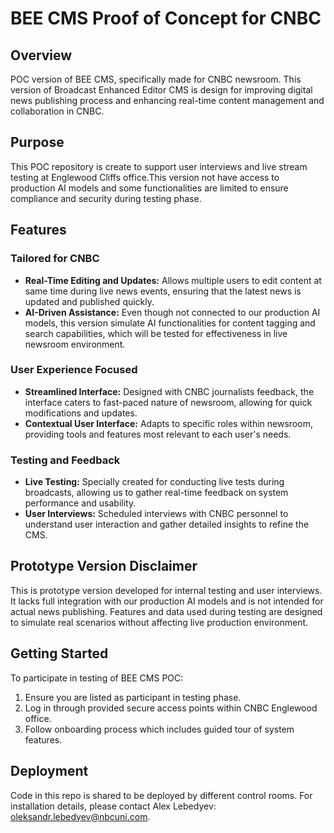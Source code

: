 # BEE CMS Proof of Concept for CNBC

## Overview
POC version of BEE CMS, specifically made for CNBC newsroom. This version of Broadcast Enhanced Editor CMS is design for improving digital news publishing process and enhancing real-time content management and collaboration in CNBC.

## Purpose
This POC repository is create to support user interviews and live stream testing at Englewood Cliffs office.This version not have access to production AI models and some functionalities are limited to ensure compliance and security during testing phase.

## Features

### Tailored for CNBC
- **Real-Time Editing and Updates:** Allows multiple users to edit content at same time during live news events, ensuring that the latest news is updated and published quickly.
- **AI-Driven Assistance:** Even though not connected to our production AI models, this version simulate AI functionalities for content tagging and search capabilities, which will be tested for effectiveness in live newsroom environment.

### User Experience Focused
- **Streamlined Interface:** Designed with CNBC journalists feedback, the interface caters to fast-paced nature of newsroom, allowing for quick modifications and updates.
- **Contextual User Interface:** Adapts to specific roles within newsroom, providing tools and features most relevant to each user's needs.

### Testing and Feedback
- **Live Testing:** Specially created for conducting live tests during broadcasts, allowing us to gather real-time feedback on system performance and usability.
- **User Interviews:** Scheduled interviews with CNBC personnel to understand user interaction and gather detailed insights to refine the CMS.

## Prototype Version Disclaimer
This is prototype version developed for internal testing and user interviews. It lacks full integration with our production AI models and is not intended for actual news publishing. Features and data used during testing are designed to simulate real scenarios without affecting live production environment.

## Getting Started
To participate in testing of BEE CMS POC:
1. Ensure you are listed as participant in testing phase.
2. Log in through provided secure access points within CNBC Englewood office.
3. Follow onboarding process which includes guided tour of system features.

## Deployment
Code in this repo is shared to be deployed by different control rooms. For installation details, please contact Alex Lebedyev: oleksandr.lebedyev@nbcuni.com.


